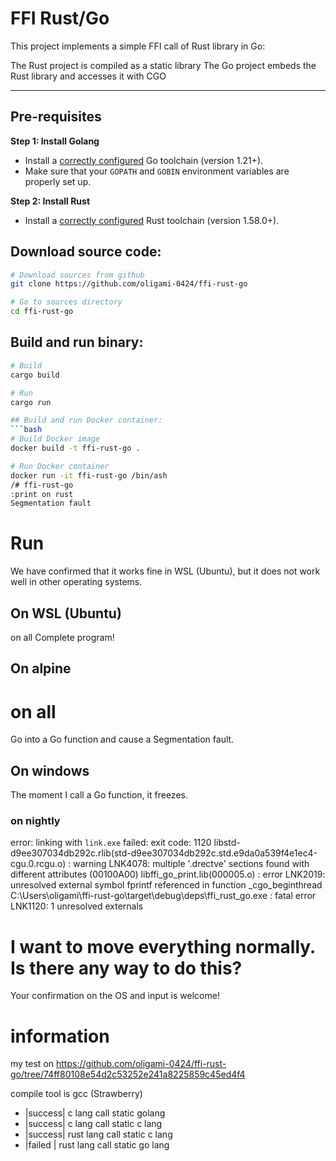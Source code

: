 # FFI Rust/Go

This project implements a simple FFI call of Rust library in Go:

The Rust project is compiled as a static library
The Go project embeds the Rust library and accesses it with CGO

---

## Pre-requisites
**Step 1: Install Golang**

- Install a [correctly configured](https://golang.org/doc/install) Go toolchain (version 1.21+). 
- Make sure that your `GOPATH` and `GOBIN` environment variables are properly set up.

**Step 2: Install Rust**

- Install a [correctly configured](https://www.rust-lang.org/learn/get-started) Rust toolchain (version 1.58.0+). 

## Download source code:
```bash
# Download sources from github
git clone https://github.com/oligami-0424/ffi-rust-go

# Go to sources directory
cd ffi-rust-go
```

## Build and run binary:
```bash
# Build
cargo build

# Run
cargo run

## Build and run Docker container:
```bash
# Build Docker image
docker build -t ffi-rust-go .

# Run Docker container
docker run -it ffi-rust-go /bin/ash
/# ffi-rust-go
:print on rust
Segmentation fault
```

# Run
We have confirmed that it works fine in WSL (Ubuntu), but it does not work well in other operating systems.
## On WSL (Ubuntu)
on all
Complete program!

## On alpine
# on all
Go into a Go function and cause a Segmentation fault.

## On windows
The moment I call a Go function, it freezes.

### on nightly
error: linking with `link.exe` failed: exit code: 1120
libstd-d9ee307034db292c.rlib(std-d9ee307034db292c.std.e9da0a539f4e1ec4-cgu.0.rcgu.o) : warning LNK4078: multiple '.drectve' sections found with different attributes (00100A00)
          libffi_go_print.lib(000005.o) : error LNK2019: unresolved external symbol fprintf referenced in function _cgo_beginthread
          C:\Users\oligami\ffi-rust-go\target\debug\deps\ffi_rust_go.exe : fatal error LNK1120: 1 unresolved externals

# I want to move everything normally. Is there any way to do this?
Your confirmation on the OS and input is welcome!

# information
my test on https://github.com/oligami-0424/ffi-rust-go/tree/74ff80108e54d2c53252e241a8225859c45ed4f4

compile tool is gcc (Strawberry)

- |success| c lang call static golang
- |success| c lang call static c lang 
- |success| rust lang call static c lang 
- |failed | rust lang call static go lang 
